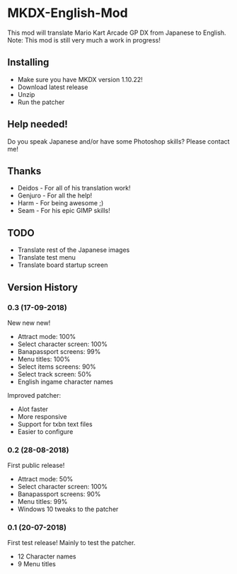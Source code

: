 # MKDX-English-Mod

This mod will translate Mario Kart Arcade GP DX from Japanese to English.  
Note: This mod is still very much a work in progress!

## Installing

* Make sure you have MKDX version 1.10.22!
* Download latest release
* Unzip
* Run the patcher

## Help needed!

Do you speak Japanese and/or have some Photoshop skills? Please contact me!

## Thanks

* Deidos - For all of his translation work!
* Genjuro - For all the help!
* Harm - For being awesome ;)
* Seam - For his epic GIMP skills!

## TODO

* Translate rest of the Japanese images
* Translate test menu
* Translate board startup screen

## Version History

### 0.3 (17-09-2018)

New new new!

* Attract mode: 100%
* Select character screen: 100%
* Banapassport screens: 99%
* Menu titles: 100%
* Select items screens: 90%
* Select track screen: 50%
* English ingame character names

Improved patcher:
* Alot faster
* More responsive
* Support for txbn text files
* Easier to configure

### 0.2 (28-08-2018)

First public release!

* Attract mode: 50%
* Select character screen: 100%
* Banapassport screens: 90%
* Menu titles: 99%
* Windows 10 tweaks to the patcher

### 0.1 (20-07-2018)

First test release! Mainly to test the patcher.

* 12 Character names
* 9 Menu titles
